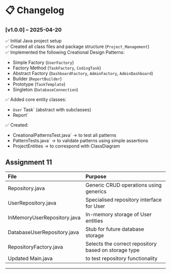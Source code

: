 # 📋 Changelog


### [v1.0.0] – 2025-04-20
✅ Initial Java project setup  
✅ Created all class files and package structure (`Project_Management`)  
✅ Implemented the following Creational Design Patterns:
- Simple Factory (`UserFactory`)
- Factory Method (`TaskFactory`, `CodingTask`)
- Abstract Factory (`DashboardFactory`, `AdminFactory`, `AdminDashboard`)
- Builder (`ReportBuilder`)
- Prototype (`TaskTemplate`)
- Singleton (`DatabaseConnection`)

✅ Added core entity classes:
- `User`
  Task` (abstract with subclasses)
- Report`

✅ Created:
- CreationalPatternsTest.java` → to test all patterns
- PatternTests.java` → to validate patterns using simple assertions
-  ProjectEntities → to correspond with ClassDiagram


## Assignment 11 ## 

| File | Purpose |
|:---|:---|
| Repository.java | Generic CRUD operations using generics |
| UserRepository.java | Specialised repository interface for User |
| InMemoryUserRepository.java | In-memory storage of User entities |
| DatabaseUserRepository.java | Stub for future database storage |
| RepositoryFactory.java | Selects the correct repository based on storage type |
| Updated Main.java | to test repository functionality |

---
